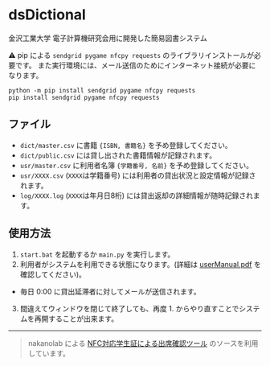 # dsDictional
金沢工業大学 電子計算機研究会用に開発した簡易図書システム

:warning: pip による `sendgrid pygame nfcpy requests` のライブラリインストールが必要です。
また実行環境には、メール送信のためにインターネット接続が必要になります。
```
python -m pip install sendgrid pygame nfcpy requests
pip install sendgrid pygame nfcpy requests
```

## ファイル
+ `dict/master.csv` に書籍 `{ISBN, 書籍名}` を予め登録してください。
+ `dict/public.csv` には貸し出された書籍情報が記録されます。
+ `usr/master.csv` に利用者名簿 `{学籍番号, 名前}` を予め登録してください。
+ `usr/XXXX.csv` (`XXXX`は学籍番号) には利用者の貸出状況と設定情報が記録されます。
+ `log/XXXX.log` (`XXXX`は年月日8桁) には貸出返却の詳細情報が随時記録されます。

## 使用方法
1. `start.bat` を起動するか `main.py` を実行します。
2. 利用者がシステムを利用できる状態になります。(詳細は [userManual.pdf](./userManual.pdf) を確認してください)。
+ 毎日 0:00 に貸出延滞者に対してメールが送信されます。
3. 間違えてウィンドウを閉じて終了しても、再度 1. からやり直すことでシステムを再開することが出来ます。


***
> nakanolab による [NFC対応学生証による出席確認ツール](https://github.com/nakanolab/nfc-attendance) のソースを利用しています。